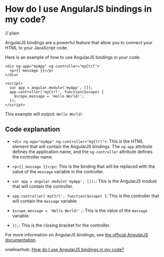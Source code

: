 # How do I use AngularJS bindings in my code?
// plain

AngularJS bindings are a powerful feature that allow you to connect your HTML to your JavaScript code.

Here is an example of how to use AngularJS bindings in your code:

```
<div ng-app="myApp" ng-controller="myCtrl">
  <p>{{ message }}</p>
</div>

<script>
  var app = angular.module('myApp', []);
  app.controller('myCtrl', function($scope) {
    $scope.message = 'Hello World!';
  });
</script>
```

This example will output:
```Hello World!```

## Code explanation


- `<div ng-app="myApp" ng-controller="myCtrl">`: This is the HTML element that will contain the AngularJS bindings. The `ng-app` attribute defines the application name, and the `ng-controller` attribute defines the controller name.

- `<p>{{ message }}</p>`: This is the binding that will be replaced with the value of the `message` variable in the controller.

- `var app = angular.module('myApp', []);`: This is the AngularJS module that will contain the controller.

- `app.controller('myCtrl', function($scope) {`: This is the controller that will contain the `message` variable.

- `$scope.message = 'Hello World!';`: This is the value of the `message` variable.

- `});`: This is the closing bracket for the controller.

For more information on AngularJS bindings, see [the official AngularJS documentation](https://docs.angularjs.org/guide/expression).

onelinerhub: [How do I use AngularJS bindings in my code?](https://onelinerhub.com/angularjs/how-do-i-use-angularjs-bindings-in-my-code)